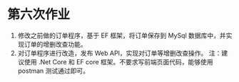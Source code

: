 # 第六次作业
1. 修改之前做的订单程序，基于 EF 框架，将订单保存到 MySql 数据库中，并实现订单的增删改查功能。
2. 对订单程序进行改造，发布 Web API，实现对订单等增删改查操作。
    注：建议使用 .Net Core 和 EF core 框架。不要求写前端页面代码，能够使用 postman 测试通过即可。
